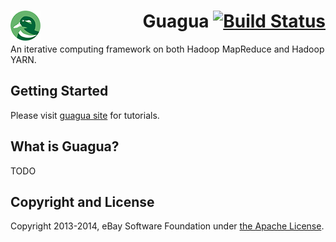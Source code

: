 [<img src="images/guagua_duck_50.png" alt="Guagua" align="left">](http://shifu.ml/docs/stable/guide/guagua/)<div align="right"> Guagua [![Build Status](https://travis-ci.org/ShifuML/guagua.svg?branch=master)](https://travis-ci.org/ShifuML/guagua)
======

An iterative computing framework on both Hadoop MapReduce and Hadoop YARN.

## Getting Started

Please visit [guagua site](http://shifu.ml/docs/stable/guide/guagua/) for tutorials.

## What is Guagua?
TODO

## Copyright and License

Copyright 2013-2014, eBay Software Foundation under [the Apache License](LICENSE.txt).
